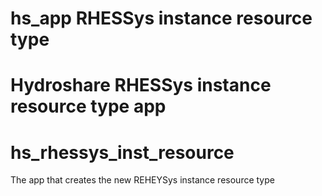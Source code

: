 hs_app RHESSys instance resource type
===============

Hydroshare RHESSys instance resource type app
========================
hs_rhessys_inst_resource
========================

The app that creates the new REHEYSys instance resource type
